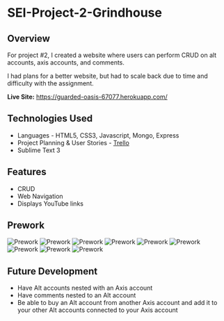# SEI-Project-2-Grindhouse
## Overview

For project #2, I created a website where users can perform CRUD on alt accounts, axis accounts, and comments.

I had plans for a better website, but had to scale back due to time and difficulty with the assignment.

**Live Site:** <https://guarded-oasis-67077.herokuapp.com/>

## Technologies Used

  * Languages - HTML5, CSS3, Javascript, Mongo, Express
  * Project Planning & User Stories - [Trello](https://trello.com/b/ApDmWoOo/sei-project-two)
  * Sublime Text 3

## Features

  * CRUD
  * Web Navigation
  * Displays YouTube links

## Prework

![Prework](public/img/prework/IMG_20190425_102512082.jpg)
![Prework](public/img/prework/IMG_20190425_125602497.jpg)
![Prework](public/img/prework/IMG_20190425_150503269.jpg)
![Prework](public/img/prework/IMG_20190425_150507612.jpg)
![Prework](public/img/prework/IMG_20190425_150516094.jpg)
![Prework](public/img/prework/IMG_20190425_150518250.jpg)
![Prework](public/img/prework/IMG_20190425_150522327.jpg)
![Prework](public/img/prework/IMG_20190425_150526114.jpg)
![Prework](public/img/prework/IMG_20190425_152630575.jpg)

## Future Development

  * Have Alt accounts nested with an Axis account
  * Have comments nested to an Alt account
  * Be able to buy an Alt account from another Axis account and add it to your other Alt accounts connected to your Axis account